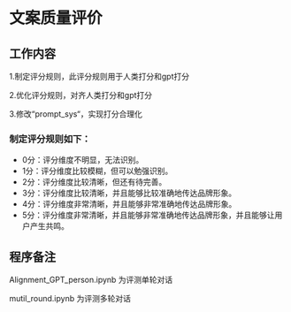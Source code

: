 # 文案质量评价

## 工作内容

1.制定评分规则，此评分规则用于人类打分和gpt打分

2.优化评分规则，对齐人类打分和gpt打分

3.修改“prompt_sys“，实现打分合理化

### 制定评分规则如下：

* 0分：评分维度不明显，无法识别。
* 1分：评分维度比较模糊，但可以勉强识别。
* 2分：评分维度比较清晰，但还有待完善。
* 3分：评分维度比较清晰，并且能够比较准确地传达品牌形象。
* 4分：评分维度非常清晰，并且能够非常准确地传达品牌形象。
* 5分：评分维度非常清晰，并且能够非常准确地传达品牌形象，并且能够让用户产生共鸣。

## 程序备注

Alignment_GPT_person.ipynb 为评测单轮对话

mutil_round.ipynb 为评测多轮对话
